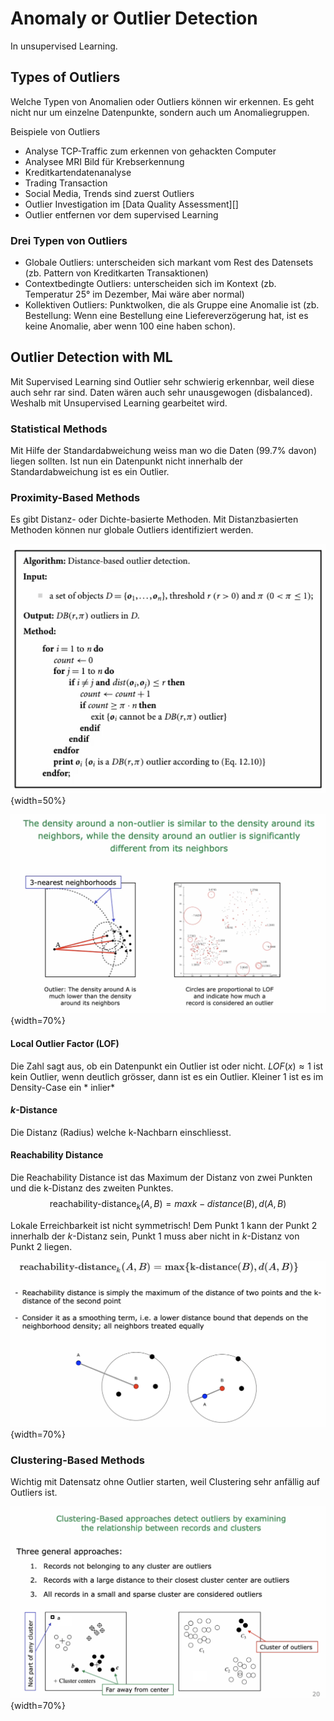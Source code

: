 # Anomaly or Outlier Detection

In unsupervised Learning.

## Types of Outliers

Welche Typen von Anomalien oder Outliers können wir erkennen. Es geht nicht nur um einzelne
Datenpunkte, sondern auch um Anomaliegruppen.

Beispiele von Outliers

* Analyse TCP-Traffic zum erkennen von gehackten Computer
* Analysee MRI Bild für Krebserkennung
* Kreditkartendatenanalyse
* Trading Transaction
* Social Media, Trends sind zuerst Outliers
* Outlier Investigation im [Data Quality Assessment][]
* Outlier entfernen vor dem supervised Learning

### Drei Typen von Outliers

* Globale Outliers: unterscheiden sich markant vom Rest des Datensets (zb. Pattern von Kreditkarten
  Transaktionen)
* Contextbedingte Outliers: unterscheiden sich im Kontext (zb. Temperatur 25° im Dezember, Mai wäre
  aber normal)
* Kollektiven Outliers: Punktwolken, die als Gruppe eine Anomalie ist (zb. Bestellung: Wenn eine
  Bestellung eine Liefereverzögerung hat, ist es keine Anomalie, aber wenn 100 eine haben schon).

## Outlier Detection with ML

Mit Supervised Learning sind Outlier sehr schwierig erkennbar, weil diese auch sehr rar sind. Daten
wären auch sehr unausgewogen (disbalanced). Weshalb mit Unsupervised Learning gearbeitet wird.

### Statistical Methods

Mit Hilfe der Standardabweichung weiss man wo die Daten (99.7% davon) liegen sollten. Ist nun ein
Datenpunkt nicht innerhalb der Standardabweichung ist es ein Outlier.

### Proximity-Based Methods

Es gibt Distanz- oder Dichte-basierte Methoden. Mit Distanzbasierten Methoden können nur globale
Outliers identifiziert werden.

![Pseudo-Code Distance-Based Outliers](images/dboutliers.png){width=50%}

![Density-Based Outliers](images/diboutliers.png){width=70%}

#### Local Outlier Factor (LOF)

Die Zahl sagt aus, ob ein Datenpunkt ein Outlier ist oder nicht. $LOF(x) \approx 1$ ist kein
Outlier, wenn deutlich grösser, dann ist es ein Outlier. Kleiner 1 ist es im Density-Case ein *
inlier*

#### $k$-Distance

Die Distanz (Radius) welche k-Nachbarn einschliesst.

#### Reachability Distance

Die Reachability Distance ist das Maximum der Distanz von zwei Punkten und die k-Distanz des zweiten
Punktes. $$\text{reachability-distance}_k(A,B)=max{k-distance(B),d(A,B)}$$

Lokale Erreichbarkeit ist nicht symmetrisch! Dem Punkt 1 kann der Punkt 2 innerhalb der $k$-Distanz
sein, Punkt 1 muss aber nicht in $k$-Distanz von Punkt 2 liegen.

![Reachability Distance](images/reachdistance.png){width=70%}

### Clustering-Based Methods

Wichtig mit Datensatz ohne Outlier starten, weil Clustering sehr anfällig auf Outliers ist.

![Clustering-Based Methods](images/clusteringBased.png){width=70%}

